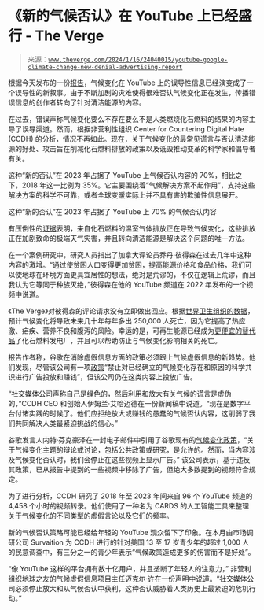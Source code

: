 <!--yml

category: 未分类

date: 2024-05-27 14:54:04

-->

# 《新的气候否认》在 YouTube 上已经盛行 - The Verge

> 来源：[`www.theverge.com/2024/1/16/24040015/youtube-google-climate-change-new-denial-advertising-report`](https://www.theverge.com/2024/1/16/24040015/youtube-google-climate-change-new-denial-advertising-report)

根据今天发布的一份[报告](https://counterhate.com/research/new-climate-denial/)，气候变化在 YouTube 上的误导性信息已经演变成了一个误导性的新叙事。由于不断加剧的灾难使得很难否认气候变化正在发生，传播错误信息的创作者转向了针对清洁能源的内容。

在过去，错误声称气候变化要么不存在要么不是人类燃烧化石燃料的结果的内容主导了误导渠道。然而，根据非营利性组织 Center for Countering Digital Hate (CCDH) 的分析，情况不再如此。现在，关于气候变化的最常见谎言与否认清洁能源的好处、攻击旨在削减化石燃料排放的政策以及诋毁推动变革的科学家和倡导者有关。

这种“新的否认”在 2023 年占据了 YouTube 上气候否认内容的 70%，相比之下，2018 年这一比例为 35%。它主要围绕着“气候解决方案不起作用”，支持这些解决方案的科学不可靠，或者全球变暖实际上并不具有害的欺骗性信息展开。

这种“新的否认”在 2023 年占据了 YouTube 上 70% 的气候否认内容

有压倒性的[证据](https://www.ipcc.ch/report/ar6/syr/)表明，来自化石燃料的温室气体排放正在导致气候变化，这些排放正在加剧致命的极端天气灾害，并且转向清洁能源是解决这个问题的唯一方法。

在一个案例研究中，研究人员指出了加拿大评论员乔丹·彼得森在过去几年中这种内容的激增。“通过使贫困人口变得更加贫困，提高能源价格和食品价格，我们可以使地球在环境方面更具宜居性的想法，绝对是荒谬的，不仅在逻辑上荒谬，而且我认为它等同于种族灭绝，”彼得森在他的 YouTube 频道在 2022 年发布的一个视频中说道。

《The Verge》对彼得森的评论请求没有立即做出回应。根据[世界卫生组织的数据](https://www.who.int/news-room/fact-sheets/detail/climate-change-and-health)，预计气候变化将导致未来几十年每年多出 250,000 人死亡，因为它提高了热应激、疟疾、营养不良和腹泻的风险。幸运的是，可再生能源已经成为[更便宜的替代品](https://www.iea.org/reports/renewables-2023/executive-summary)了化石燃料发电厂，并且可以帮助防止与气候变化影响相关的死亡。

报告作者称，谷歌在消除虚假信息方面的政策必须跟上气候虚假信息的新趋势。他们发现，尽管该公司有一项[政策](https://support.google.com/google-ads/answer/11221321?hl=en#:~:text=Addressing%20climate%20change%20denial&text=That's%20why%20today%2C%20we're,and%20causes%20of%20climate%20change.)“禁止对已经确立的气候变化存在和原因的科学共识进行广告投放和赚钱”，但该公司仍在这类内容上投放广告。

“社交媒体公司声称自己是绿色的，然后利用和放大有关气候的谎言是虚伪的，”CCDH CEO 和创始人伊姆兰·艾哈迈德在一份新闻稿中说道。“现在是数字平台付诸实践的时候了。他们应拒绝放大或赚钱的愚蠢的气候否认内容，这削弱了我们共同解决人类最紧迫挑战的信心。”

谷歌发言人内特·芬克豪泽在一封电子邮件中引用了谷歌现有的[气候变化政策](https://support.google.com/google-ads/answer/11221321?hl=en#:~:text=Addressing%20climate%20change%20denial&text=That's%20why%20today%2C%20we're,and%20causes%20of%20climate%20change.)，“关于气候变化主题的辩论或讨论，包括公共政策或研究，是允许的。然而，当内容涉及气候变化否认时，我们会停止在这些视频上显示广告。” 该公司表示，基于违反其政策，已从报告中提到的一些视频中移除了广告，但绝大多数提到的视频符合规定。

为了进行分析，CCDH 研究了 2018 年至 2023 年间来自 96 个 YouTube 频道的 4,458 个小时的视频转录。他们使用了一种名为 CARDS 的人工智能工具来整理关于气候变化的不同类型的虚假言论以及它们的频率。

新的气候否认策略可能已经给年轻的 YouTube 观众留下了印象。在本月由市场调研公司 Survaition 为 CCDH 进行的针对美国 13 至 17 岁青少年的超过 1,000 人的民意调查中，有三分之一的青少年表示“气候政策造成更多的伤害而不是好处”。

“像 YouTube 这样的平台拥有数十亿用户，并且垄断了年轻人的注意力，” 非营利组织地球之友的气候虚假信息项目主任迈克尔·许在一份声明中说道。“社交媒体公司必须停止放大和从气候否认中获利，这种否认威胁着人类历史上最紧迫的危机行动。”

